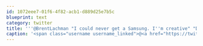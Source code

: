 ```yaml
---
id: 1072eee7-01f6-4f82-acb1-d889d25e7b5c
blueprint: text
category: twitter
title: '''@BrentLachman "I could never get a Samsung. I''m creative" "Dude, you''re a barista".. ha #NailedIt'
caption: '<span class="username username_linked">@<a href="https://twitter.com/BrentLachman" title="Brent Lachman">BrentLachman</a></span> "I could never get a Samsung. I''m creative" "Dude, you''re a barista".. ha <span class="hashtag hashtag_local">#<a href="http://tweettemp.darylchymko.ca/?tag=nailedit">NailedIt</a>'
---
```

